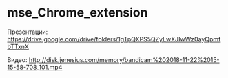 # mse_Chrome_extension
Презентации: 
https://drive.google.com/drive/folders/1gTpQXPS5QZyLwXJIwWz0ayQpmfbTTxnX

Видео:
http://disk.jenesius.com/memory/bandicam%202018-11-22%2015-15-58-708_101.mp4
